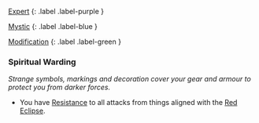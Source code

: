 
[Expert](Game/Expert-List)
{: .label .label-purple }

[Mystic](Game/Mystic)
{: .label .label-blue }

[Modification](Game/Modification-List)
{: .label .label-green }
### Spiritual Warding
*Strange symbols, markings and decoration cover your gear and armour to protect you from darker forces.*
* You have [Resistance](Game/Core/Armour#Weakness%20and%20Resistance) to all attacks from things aligned with the [Red Eclipse](Game/Hostile-Groups#Red%20Eclipse).

